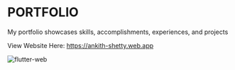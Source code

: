 
# PORTFOLIO

My portfolio showcases skills, accomplishments, experiences, and projects

View Website Here: <a>https://ankith-shetty.web.app</a>


![flutter-web](https://github.com/user-attachments/assets/bcea2a28-d627-4604-a8c7-78bfd687c2cd)






